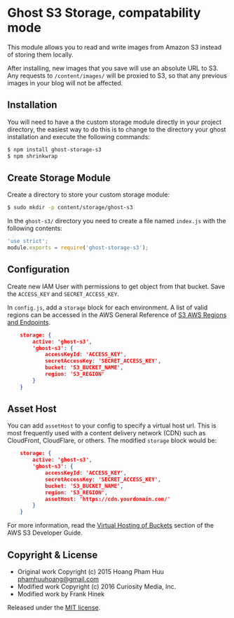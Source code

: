 # Ghost S3 Storage, compatability mode

This module allows you to read and write images from Amazon S3 instead of
storing them locally.

After installing, new images that you save will use an absolute URL to S3. Any
requests to `/content/images/` will be proxied to S3, so that any previous
images in your blog will not be affected.

## Installation

You will need to have a the custom storage module directly in your project
directory, the easiest way to do this is to change to the directory your ghost
installation and execute the following commands:

```bash
$ npm install ghost-storage-s3
$ npm shrinkwrap
```

## Create Storage Module

Create a directory to store your custom storage module:

```bash
$ sudo mkdir -p content/storage/ghost-s3
```

In the `ghost-s3/` directory you need to create a file named `index.js` with the following
contents:

```javascript
'use strict';
module.exports = require('ghost-storage-s3');
```

## Configuration

Create new IAM User with permissions to get object from that bucket. Save the `ACCESS_KEY` and `SECRET_ACCESS_KEY`.

In `config.js`, add a `storage` block for each environment. A list of valid regions can be accessed in the AWS General Reference of [S3 AWS Regions and Endpoints](http://docs.aws.amazon.com/general/latest/gr/rande.html#s3_region).

```JSON
    storage: {
        active: 'ghost-s3',
        'ghost-s3': {
            accessKeyId: 'ACCESS_KEY',
            secretAccessKey: 'SECRET_ACCESS_KEY',
            bucket: 'S3_BUCKET_NAME',
            region: 'S3_REGION'
        }
    }
```

## Asset Host

You can add `assetHost` to your config to specify a virtual host url. This is most frequently used with a content delivery network (CDN) such as CloudFront, CloudFlare, or others.  The modified `storage` block would be:

```JSON
    storage: {
        active: 'ghost-s3',
        'ghost-s3': {
            accessKeyId: 'ACCESS_KEY',
            secretAccessKey: 'SECRET_ACCESS_KEY',
            bucket: 'S3_BUCKET_NAME',
            region: 'S3_REGION',
            assetHost: 'https://cdn.yourdomain.com/'
        }
    }
```

For more information, read the [Virtual Hosting of Buckets](http://docs.aws.amazon.com/AmazonS3/latest/dev/VirtualHosting.html)
section of the AWS S3 Developer Guide.

## Copyright & License

- Original work Copyright (c) 2015 Hoang Pham Huu <phamhuuhoang@gmail.com>
- Modified work Copyright (c) 2016 Curiosity Media, Inc.
- Modified work by Frank Hinek

Released under the [MIT license](https://github.com/muzix/ghost-s3/blob/master/LICENSE).
